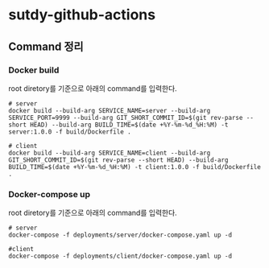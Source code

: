 # sutdy-github-actions

## Command 정리

### Docker build

root diretory를 기준으로 아래의 command를 입력한다.

``` shell
# server
docker build --build-arg SERVICE_NAME=server --build-arg SERVICE_PORT=9999 --build-arg GIT_SHORT_COMMIT_ID=$(git rev-parse --short HEAD) --build-arg BUILD_TIME=$(date +%Y-%m-%d_%H:%M) -t server:1.0.0 -f build/Dockerfile .

# client
docker build --build-arg SERVICE_NAME=client --build-arg GIT_SHORT_COMMIT_ID=$(git rev-parse --short HEAD) --build-arg BUILD_TIME=$(date +%Y-%m-%d_%H:%M) -t client:1.0.0 -f build/Dockerfile .
```

### Docker-compose up

root diretory를 기준으로 아래의 command를 입력한다.

```shell
# server
docker-compose -f deployments/server/docker-compose.yaml up -d

#client
docker-compose -f deployments/client/docker-compose.yaml up -d
```
